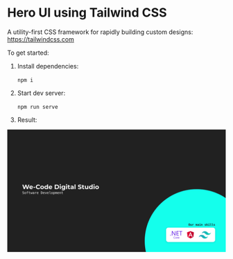 # Hero UI using Tailwind CSS
A utility-first CSS framework for rapidly building custom designs: https://tailwindcss.com

To get started:

1. Install dependencies:

    `npm i`

2. Start dev server:

    `npm run serve`

3. Result:

![alt text](https://github.com/wecodedigitalstudio/tailwind-hero/blob/master/mockup.png)

